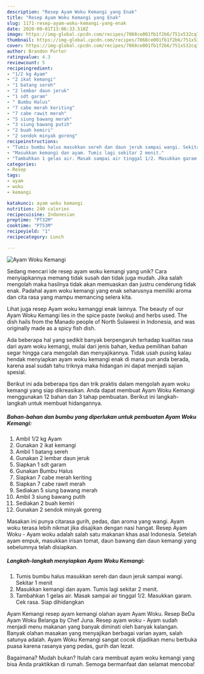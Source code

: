 ```yaml
---
description: "Resep Ayam Woku Kemangi yang Enak"
title: "Resep Ayam Woku Kemangi yang Enak"
slug: 1171-resep-ayam-woku-kemangi-yang-enak
date: 2020-09-01T13:06:33.510Z
image: https://img-global.cpcdn.com/recipes/7068ce001fb1f2b6/751x532cq70/ayam-woku-kemangi-foto-resep-utama.jpg
thumbnail: https://img-global.cpcdn.com/recipes/7068ce001fb1f2b6/751x532cq70/ayam-woku-kemangi-foto-resep-utama.jpg
cover: https://img-global.cpcdn.com/recipes/7068ce001fb1f2b6/751x532cq70/ayam-woku-kemangi-foto-resep-utama.jpg
author: Brandon Porter
ratingvalue: 4.3
reviewcount: 5
recipeingredient:
- "1/2 kg Ayam"
- "2 ikat kemangi"
- "1 batang sereh"
- "2 lembar daun jeruk"
- "1 sdt garam"
- " Bumbu Halus"
- "7 cabe merah keriting"
- "7 cabe rawit merah"
- "5 siung bawang merah"
- "3 siung bawang putih"
- "2 buah kemiri"
- "2 sendok minyak goreng"
recipeinstructions:
- "Tumis bumbu halus masukkan sereh dan daun jeruk sampai wangi. Sekitar 1 menit"
- "Masukkan kemangi dan ayam. Tumis lagi sekitar 2 menit."
- "Tambahkan 1 gelas air. Masak sampai air tinggal 1/2. Masukkan garam. Cek rasa. Siap dihidangkan"
categories:
- Resep
tags:
- ayam
- woku
- kemangi

katakunci: ayam woku kemangi 
nutrition: 240 calories
recipecuisine: Indonesian
preptime: "PT32M"
cooktime: "PT53M"
recipeyield: "1"
recipecategory: Lunch

---
```



![Ayam Woku Kemangi](https://img-global.cpcdn.com/recipes/7068ce001fb1f2b6/751x532cq70/ayam-woku-kemangi-foto-resep-utama.jpg)

Sedang mencari ide resep ayam woku kemangi yang unik? Cara menyiapkannya memang tidak susah dan tidak juga mudah. Jika salah mengolah maka hasilnya tidak akan memuaskan dan justru cenderung tidak enak. Padahal ayam woku kemangi yang enak seharusnya memiliki aroma dan cita rasa yang mampu memancing selera kita.

Lihat juga resep Ayam woku kemanggi enak lainnya. The beauty of our Ayam Woku Kemangi lies in the spice paste (woku) and herbs used. The dish hails from the Manado people of North Sulawesi in Indonesia, and was originally made as a spicy fish dish.

Ada beberapa hal yang sedikit banyak berpengaruh terhadap kualitas rasa dari ayam woku kemangi, mulai dari jenis bahan, kedua pemilihan bahan segar hingga cara mengolah dan menyajikannya. Tidak usah pusing kalau hendak menyiapkan ayam woku kemangi enak di mana pun anda berada, karena asal sudah tahu triknya maka hidangan ini dapat menjadi sajian spesial.


Berikut ini ada beberapa tips dan trik praktis dalam mengolah ayam woku kemangi yang siap dikreasikan. Anda dapat membuat Ayam Woku Kemangi menggunakan 12 bahan dan 3 tahap pembuatan. Berikut ini langkah-langkah untuk membuat hidangannya.

<!--inarticleads1-->

##### Bahan-bahan dan bumbu yang diperlukan untuk pembuatan Ayam Woku Kemangi:

1. Ambil 1/2 kg Ayam
1. Gunakan 2 ikat kemangi
1. Ambil 1 batang sereh
1. Gunakan 2 lembar daun jeruk
1. Siapkan 1 sdt garam
1. Gunakan  Bumbu Halus
1. Siapkan 7 cabe merah keriting
1. Siapkan 7 cabe rawit merah
1. Sediakan 5 siung bawang merah
1. Ambil 3 siung bawang putih
1. Sediakan 2 buah kemiri
1. Gunakan 2 sendok minyak goreng


Masakan ini punya citarasa gurih, pedas, dan aroma yang wangi. Ayam woku terasa lebih nikmat jika disajikan dengan nasi hangat. Resep Ayam Woku - Ayam woku adalah salah satu makanan khas asal Indonesia. Setelah ayam empuk, masukkan irisan tomat, daun bawang dan daun kemangi yang sebelumnya telah disiapkan. 

<!--inarticleads2-->

##### Langkah-langkah menyiapkan Ayam Woku Kemangi:

1. Tumis bumbu halus masukkan sereh dan daun jeruk sampai wangi. Sekitar 1 menit
1. Masukkan kemangi dan ayam. Tumis lagi sekitar 2 menit.
1. Tambahkan 1 gelas air. Masak sampai air tinggal 1/2. Masukkan garam. Cek rasa. Siap dihidangkan


Ayam Kemangi resep ayam kemangi olahan ayam Ayam Woku. Resep BeDa Ayam Woku Belanga by Chef Juna. Resep ayam woku - Ayam sudah menjadi menu makanan yang banyak diminati oleh banyak kalangan. Banyak olahan masakan yang menyajikan berbagai varian ayam, salah satunya adalah. Ayam Woku Kemangi sangat cocok dijadikan menu berbuka puasa karena rasanya yang pedas, gurih dan lezat. 

Bagaimana? Mudah bukan? Itulah cara membuat ayam woku kemangi yang bisa Anda praktikkan di rumah. Semoga bermanfaat dan selamat mencoba!
